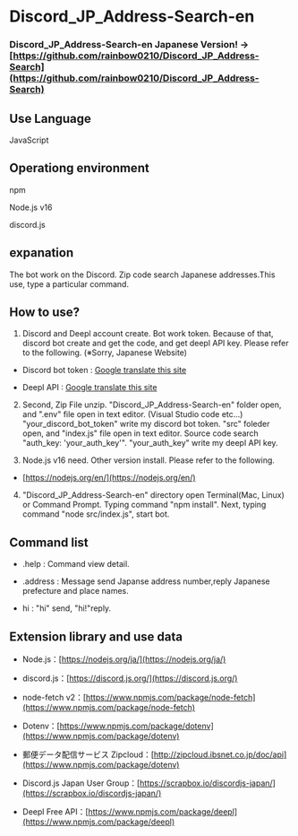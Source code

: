 # Discord_JP_Address-Search-en
### Discord_JP_Address-Search-en Japanese Version! → [https://github.com/rainbow0210/Discord_JP_Address-Search](https://github.com/rainbow0210/Discord_JP_Address-Search)
<!--I made this program in my university programming contest. !-->

## Use Language
JavaScript

## Operationg environment
npm

Node.js v16

discord.js


## expanation

The bot work on the Discord. Zip code search Japanese addresses.This use, type a particular command.

## How to use?

1. Discord and Deepl account create. Bot work token. Because of that, discord bot create and get the code, and get deepl API key. Please refer to the following. (※Sorry, Japanese Website)

* Discord bot token : [Google translate this site](https://dot--blog-jp.translate.goog/news/discord-bot-token/?_x_tr_sl=ja&_x_tr_tl=en&_x_tr_hl=ja&_x_tr_pto=wapp)

* Deepl API : [Google translate this site](https://auto--worker-com.translate.goog/blog/?p=5030&_x_tr_sl=ja&_x_tr_tl=en&_x_tr_hl=ja&_x_tr_pto=wapp)


2. Second, Zip File unzip. "Discord_JP_Address-Search-en" folder open, and ".env" file open in text editor. (Visual Studio code etc...) "your_discord_bot_token" write my discord bot token. "src" foleder open, and "index.js" file open in text editor. Source code search "auth_key: 'your_auth_key'". "your_auth_key" write my deepl API key.


3. Node.js v16 need. Other version install. Please refer to the following.

* [https://nodejs.org/en/](https://nodejs.org/en/)

4. "Discord_JP_Address-Search-en" directory open Terminal(Mac, Linux) or Command Prompt. Typing command "npm install". Next, typing command "node src/index.js", start bot.


## Command list

* .help : Command view detail.

* .address <Japanese address number> : Message send Japanse address number,reply Japanese prefecture and place names.

* hi : "hi" send, "hi!"reply.

## Extension library and use data

* Node.js：[https://nodejs.org/ja/](https://nodejs.org/ja/)

* discord.js：[https://discord.js.org/](https://discord.js.org/)

* node-fetch v2：[https://www.npmjs.com/package/node-fetch](https://www.npmjs.com/package/node-fetch)

* Dotenv：[https://www.npmjs.com/package/dotenv](https://www.npmjs.com/package/dotenv)

* 郵便データ配信サービス Zipcloud：[http://zipcloud.ibsnet.co.jp/doc/api](https://www.npmjs.com/package/dotenv)

* Discord.js Japan User Group：[https://scrapbox.io/discordjs-japan/](https://scrapbox.io/discordjs-japan/)

* Deepl Free API：[https://www.npmjs.com/package/deepl](https://www.npmjs.com/package/deepl)
